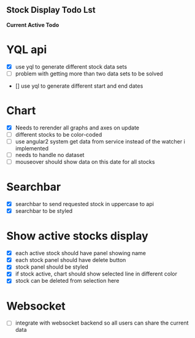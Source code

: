 ## Stock Display Todo Lst

**Current Active Todo**

# YQL api
- [x] use yql to generate different stock data sets
- [ ] problem with getting more than two data sets to be solved
- [] use yql to generate different start and end dates

# Chart
- [x] Needs to rerender all graphs and axes on update
- [ ] different stocks to be color-coded
- [ ] use angular2 system get data from service instead of the watcher i implemented
- [ ] needs to handle no dataset
- [ ] mouseover should show data on this date for all stocks

# Searchbar
- [x] searchbar to send requested stock in uppercase to api
- [x] searchbar to be styled

# Show active stocks display
- [x] each active stock should have panel showing name
- [x] each stock panel should have delete button
- [x] stock panel should be styled
- [x] if stock active, chart should show selected line in different color
- [x] stock can be deleted from selection here

# Websocket
- [ ] integrate with websocket backend so all users can share the current data